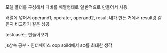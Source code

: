 모델 폴더를 구성해서 디비를 배열형태로 일반적으로 만들어서 사용

배열에 넣어서 operand1, operater, operand2, result
내가 만든 거에서 result랑 같은지 비교하기 
같은 성공

testcase도 만들어보기

js상속 공부 - 인터페이스
oop
soild에서 so를 최대한 생각